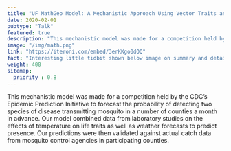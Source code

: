 ```yaml
---
title: "UF MathGeo Model: A Mechanistic Approach Using Vector Traits and Georeferenced Climate Data"
date: 2020-02-01
pubtype: "Talk"
featured: true
description: "This mechanistic model was made for a competition held by the CDC’s Epidemic Prediction Initiative to forecast the probability of detecting two species of disease transmitting mosquito in a number of counties a month in advance. Our model combined data from laboratory studies on the effects of temperature on life traits as well as weather forecasts to predict presence. Our predictions were then validated against actual catch data from mosquito control agencies in participating counties. "
image: "/img/math.png"
link: "https://iteroni.com/embed/3erKKgo0dOQ"
fact: "Interesting little tidbit shown below image on summary and detail page"
weight: 400
sitemap:
  priority : 0.8
---
```



This mechanistic model was made for a competition held by the CDC’s Epidemic Prediction Initiative to forecast the probability of detecting two species of disease transmitting mosquito in a number of counties a month in advance. Our model combined data from laboratory studies on the effects of temperature on life traits as well as weather forecasts to predict presence. Our predictions were then validated against actual catch data from mosquito control agencies in participating counties. 

